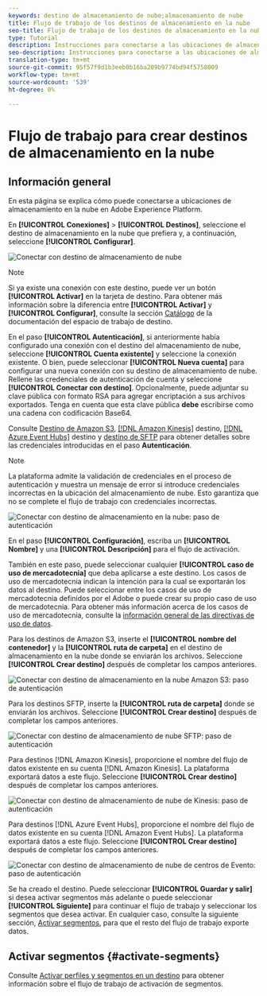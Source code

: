 ```yaml
---
keywords: destino de almacenamiento de nube;almacenamiento de nube
title: Flujo de trabajo de los destinos de almacenamiento en la nube
seo-title: Flujo de trabajo de los destinos de almacenamiento en la nube
type: Tutorial
description: Instrucciones para conectarse a las ubicaciones de almacenamiento de la nube
seo-description: Instrucciones para conectarse a las ubicaciones de almacenamiento de la nube
translation-type: tm+mt
source-git-commit: 95f57f9d1b3eeb0b16ba209b9774bd94f5758009
workflow-type: tm+mt
source-wordcount: '539'
ht-degree: 0%

---
```



# Flujo de trabajo para crear destinos de almacenamiento en la nube

## Información general

En esta página se explica cómo puede conectarse a ubicaciones de almacenamiento en la nube en Adobe Experience Platform.

En **[!UICONTROL Conexiones]** > **[!UICONTROL Destinos]**, seleccione el destino de almacenamiento en la nube que prefiera y, a continuación, seleccione **[!UICONTROL Configurar]**.

![Conectar con destino de almacenamiento de nube](../../assets/catalog/cloud-storage/workflow/connect.png)

>[!NOTE]
>
>Si ya existe una conexión con este destino, puede ver un botón **[!UICONTROL Activar]** en la tarjeta de destino. Para obtener más información sobre la diferencia entre **[!UICONTROL Activar]** y **[!UICONTROL Configurar]**, consulte la sección [Catálogo](../../ui/destinations-workspace.md#catalog) de la documentación del espacio de trabajo de destino.

En el paso **[!UICONTROL Autenticación]**, si anteriormente había configurado una conexión con el destino del almacenamiento de nube, seleccione **[!UICONTROL Cuenta existente]** y seleccione la conexión existente. O bien, puede seleccionar **[!UICONTROL Nueva cuenta]** para configurar una nueva conexión con su destino de almacenamiento de nube. Rellene las credenciales de autenticación de cuenta y seleccione **[!UICONTROL Conectar con destino]**. Opcionalmente, puede adjuntar su clave pública con formato RSA para agregar encriptación a sus archivos exportados. Tenga en cuenta que esta clave pública **debe** escribirse como una cadena con codificación Base64.

Consulte [Destino de Amazon S3](./amazon-s3.md), [[!DNL Amazon Kinesis]](./amazon-kinesis.md) destino, [[!DNL Azure Event Hubs]](./azure-event-hubs.md) destino y [destino de SFTP](./sftp.md) para obtener detalles sobre las credenciales introducidas en el paso **Autenticación**.

>[!NOTE]
>
>La plataforma admite la validación de credenciales en el proceso de autenticación y muestra un mensaje de error si introduce credenciales incorrectas en la ubicación del almacenamiento de nube. Esto garantiza que no se complete el flujo de trabajo con credenciales incorrectas.

![Conectar con destino de almacenamiento en la nube: paso de autenticación](../../assets/catalog/cloud-storage/workflow/destination-account.png)

En el paso **[!UICONTROL Configuración]**, escriba un **[!UICONTROL Nombre]** y una **[!UICONTROL Descripción]** para el flujo de activación.

También en este paso, puede seleccionar cualquier **[!UICONTROL caso de uso de mercadotecnia]** que deba aplicarse a este destino. Los casos de uso de mercadotecnia indican la intención para la cual se exportarán los datos al destino. Puede seleccionar entre los casos de uso de mercadotecnia definidos por el Adobe o puede crear su propio caso de uso de mercadotecnia. Para obtener más información acerca de los casos de uso de mercadotecnia, consulte la [información general de las directivas de uso de datos](../../../data-governance/policies/overview.md).

Para los destinos de Amazon S3, inserte el **[!UICONTROL nombre del contenedor]** y la **[!UICONTROL ruta de carpeta]** en el destino de almacenamiento en la nube donde se enviarán los archivos. Seleccione **[!UICONTROL Crear destino]** después de completar los campos anteriores.

![Conectar con destino de almacenamiento en la nube Amazon S3: paso de autenticación](../../assets/catalog/cloud-storage/workflow/amazon-s3-setup.png)

Para los destinos SFTP, inserte la **[!UICONTROL ruta de carpeta]** donde se enviarán los archivos. Seleccione **[!UICONTROL Crear destino]** después de completar los campos anteriores.

![Conectar con destino de almacenamiento de nube SFTP: paso de autenticación](../../assets/catalog/cloud-storage/workflow/sftp-setup.png)

Para destinos [!DNL Amazon Kinesis], proporcione el nombre del flujo de datos existente en su cuenta [!DNL Amazon Kinesis]. La plataforma exportará datos a este flujo. Seleccione **[!UICONTROL Crear destino]** después de completar los campos anteriores.

![Conectar con destino de almacenamiento de nube de Kinesis: paso de autenticación](../../assets/catalog/cloud-storage/workflow/kinesis-setup.png)

Para destinos [!DNL Azure Event Hubs], proporcione el nombre del flujo de datos existente en su cuenta [!DNL Amazon Event Hubs]. La plataforma exportará datos a este flujo. Seleccione **[!UICONTROL Crear destino]** después de completar los campos anteriores.

![Conectar con destino de almacenamiento de nube de centros de Evento: paso de autenticación](../../assets/catalog/cloud-storage/workflow/event-hubs-setup.png)

Se ha creado el destino. Puede seleccionar **[!UICONTROL Guardar y salir]** si desea activar segmentos más adelante o puede seleccionar **[!UICONTROL Siguiente]** para continuar el flujo de trabajo y seleccionar los segmentos que desea activar. En cualquier caso, consulte la siguiente sección, [Activar segmentos](#activate-segments), para que el resto del flujo de trabajo exporte datos.

## Activar segmentos {#activate-segments}

Consulte [Activar perfiles y segmentos en un destino](../../ui/activate-destinations.md) para obtener información sobre el flujo de trabajo de activación de segmentos.